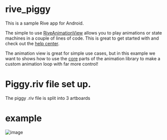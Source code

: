 # rive_piggy

This is a sample Rive app for Android. 

The simple to use [RiveAnimationView](https://github.com/rive-app/rive-android/blob/master/kotlin/src/main/java/app/rive/runtime/kotlin/RiveAnimationView.kt) allows you to play animations or state machines in a couple of lines of code. This is great to get started with and check out the [help center](https://help.rive.app/runtimes/quick-start). 

The animation view is great for simple use cases, but in this example we want to shows how to use the [core](https://github.com/rive-app/rive-android/tree/master/kotlin/src/main/java/app/rive/runtime/kotlin/core) parts of the animation library to make a custom animation loop with far more control!

# Piggy.riv file set up. 

The piggy .riv file is split into 3 artboards

# example
![image](https://user-images.githubusercontent.com/1216025/135988635-1bdaf8c7-b9ae-4ee9-a536-d46b0594b792.png)
